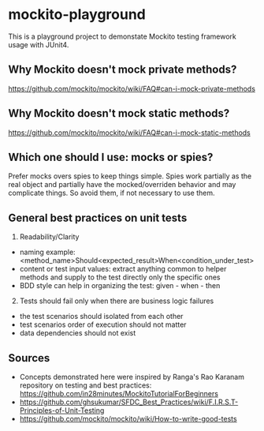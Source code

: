 # mockito-playground
This is a playground project to demonstate Mockito testing framework usage with JUnit4.

## Why Mockito doesn't mock private methods?
https://github.com/mockito/mockito/wiki/FAQ#can-i-mock-private-methods

## Why Mockito doesn't mock static methods?
https://github.com/mockito/mockito/wiki/FAQ#can-i-mock-static-methods 

## Which one should I use: mocks or spies?
Prefer mocks overs spies to keep things simple. Spies work partially as the real object and partially have the mocked/overriden behavior and may complicate things. So avoid them, if not necessary to use them.

## General best practices on unit tests
1. Readability/Clarity
- naming example: <method_name>Should<expected_result>When<condition_under_test>
- content or test input values: extract anything common to helper methods and supply to the test directly only the specific ones
- BDD style can help in organizing the test: given - when - then  
2. Tests should fail only when there are business logic failures
- the test scenarios should isolated from each other
- test scenarios order of execution should not matter
- data dependencies should not exist

## Sources
- Concepts demonstrated here were inspired by Ranga's Rao Karanam repository on testing and best practices: 
https://github.com/in28minutes/MockitoTutorialForBeginners
- https://github.com/ghsukumar/SFDC_Best_Practices/wiki/F.I.R.S.T-Principles-of-Unit-Testing
- https://github.com/mockito/mockito/wiki/How-to-write-good-tests
